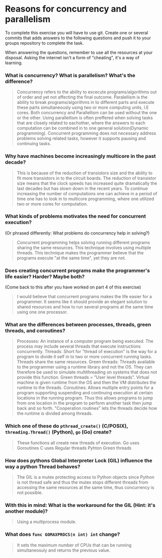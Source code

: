# Reasons for concurrency and parallelism


To complete this exercise you will have to use git. Create one or several commits that adds answers to the following questions and push it to your groups repository to complete the task.

When answering the questions, remember to use all the resources at your disposal. Asking the internet isn't a form of "cheating", it's a way of learning.

 ### What is concurrency? What is parallelism? What's the difference?
 > Concurrency refers to the ability to excecute programs/algorithms out of order and yet not affecting the final outcome.
   Paralellism is the ability to break programs/algorithms in to different parts and execute these parts simultaneously
   using two or more computing units, I.E cores. 
   Both concurrency and Parallellism can be used without the one or the other. Using parallellism is often preffered when
   solving tasks that are closely related to eachother, where the answers to each computation can be combined in to
   one general solution(Dynamic programming).
   Concurrent programming does not necessary address problems solving related tasks, however it supports
   pausing and continuing tasks.
 
 ### Why have machines become increasingly multicore in the past decade?
 > This is because of the reduction of transistors size and the ability to fit more transistors
   in to the circuit boards. The reduction of transistor size means that the clock speeds has increased
   quite dramatically the last decades but has slown down in the recent years. To continue increasing
   the number of computations one can achieve in a period of time one has to look in to
   multicore programming, where one utilized two or more cores for computation.
 
 ### What kinds of problems motivates the need for concurrent execution?
 (Or phrased differently: What problems do concurrency help in solving?)
 > Concurrent programming helps solving running different programs sharing the same resources.
   This technique involves using multiple threads. This technique makes the programmer
   believe that the programs execute "at the same time", yet they are not.
 
 ### Does creating concurrent programs make the programmer's life easier? Harder? Maybe both?
 (Come back to this after you have worked on part 4 of this exercise)
 > I would believe that concurrent programs makes the life easier for a programmer. It seems
   like it should provide an elegant solution to shared resources and how to run several
   programs at the same time using one one processor.
 
 ### What are the differences between processes, threads, green threads, and coroutines?
 > Processes: 		An instance of a computer program being executed. The process may include several threads
              		that execute instructions concurrently.
   Threads:   		Short for "thread of execution" is the way for a program to divide it self in to two
              		or more concurrent running tasks. Threads share the same resources.
   Green threads: 	Threads available to the programmer using a runtime library and not the 
                 	OS. They can therefore be used to simulate multithreading on systems
                 	that does not provide this function. Green threads = "User level threads". Virtual machine is given runtime from the OS and then the VM distributes the runtime to the threads.
   Coroutines:		Allows multiple entry points for a program supporting suspending and continuing execution at certain
   					locations in the running program. Thus this allows programs to jump from one location in the
   					program to perform another task then jump back and so forth. "Cooperation routines" lets the threads decide how the runtime is divided among threads.
 
 ### Which one of these do `pthread_create()` (C/POSIX), `threading.Thread()` (Python), `go` (Go) create?
 > These functions all create new threads of execution. 
   Go uses Goroutines
   C uses Regular threads
   Pyhton Green threads
 
 ### How does pythons Global Interpreter Lock (GIL) influence the way a python Thread behaves?
 > The GIL is a mutex protecting access to Python objects since Python is not thread safe and thus
   the mutex stops different threads from accessing the same resources at the same time, thus
   concurrency is not possible.
 
 ### With this in mind: What is the workaround for the GIL (Hint: it's another module)?
 > Using a multiprocess module.
 
 ### What does `func GOMAXPROCS(n int) int` change? 
 > It sets the maximum number of CPUs that can be running simultaneosuly and returns the previous 
   value.
